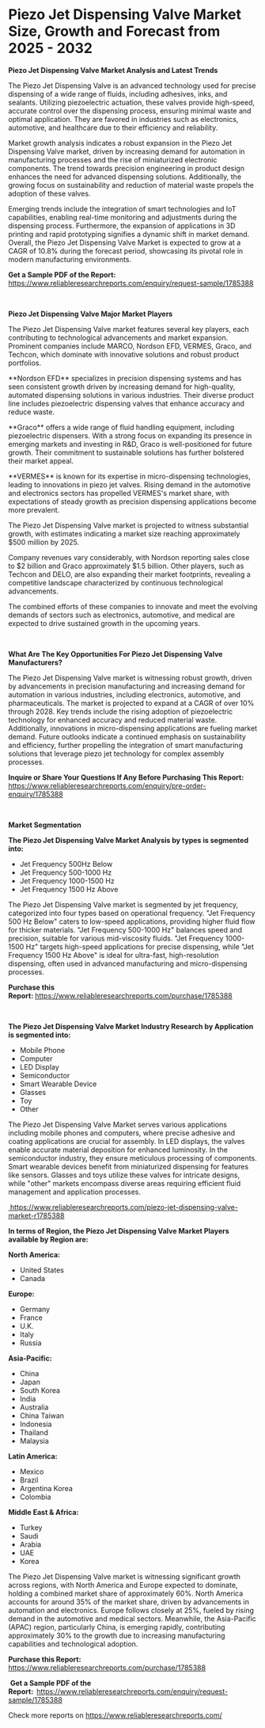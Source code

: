 <p><h1>Piezo Jet Dispensing Valve Market Size, Growth and Forecast from 2025 - 2032</h1></p><p><strong>Piezo Jet Dispensing Valve Market Analysis and Latest Trends</strong></p>
<p><p>The Piezo Jet Dispensing Valve is an advanced technology used for precise dispensing of a wide range of fluids, including adhesives, inks, and sealants. Utilizing piezoelectric actuation, these valves provide high-speed, accurate control over the dispensing process, ensuring minimal waste and optimal application. They are favored in industries such as electronics, automotive, and healthcare due to their efficiency and reliability.</p><p>Market growth analysis indicates a robust expansion in the Piezo Jet Dispensing Valve market, driven by increasing demand for automation in manufacturing processes and the rise of miniaturized electronic components. The trend towards precision engineering in product design enhances the need for advanced dispensing solutions. Additionally, the growing focus on sustainability and reduction of material waste propels the adoption of these valves.</p><p>Emerging trends include the integration of smart technologies and IoT capabilities, enabling real-time monitoring and adjustments during the dispensing process. Furthermore, the expansion of applications in 3D printing and rapid prototyping signifies a dynamic shift in market demand. Overall, the Piezo Jet Dispensing Valve Market is expected to grow at a CAGR of 10.8% during the forecast period, showcasing its pivotal role in modern manufacturing environments.</p></p>
<p><strong>Get a Sample PDF of the Report:&nbsp;</strong> <a href="https://www.reliableresearchreports.com/enquiry/request-sample/1785388?utm_campaign=2030&utm_medium=2&utm_source=Github&utm_content=ia&utm_term=25032025&utm_id=piezo-jet-dispensing-valve">https://www.reliableresearchreports.com/enquiry/request-sample/1785388</a></p>
<p>&nbsp;</p>
<p><strong>Piezo Jet Dispensing Valve Major Market Players</strong></p>
<p><p>The Piezo Jet Dispensing Valve market features several key players, each contributing to technological advancements and market expansion. Prominent companies include MARCO, Nordson EFD, VERMES, Graco, and Techcon, which dominate with innovative solutions and robust product portfolios.</p><p>**Nordson EFD** specializes in precision dispensing systems and has seen consistent growth driven by increasing demand for high-quality, automated dispensing solutions in various industries. Their diverse product line includes piezoelectric dispensing valves that enhance accuracy and reduce waste.</p><p>**Graco** offers a wide range of fluid handling equipment, including piezoelectric dispensers. With a strong focus on expanding its presence in emerging markets and investing in R&D, Graco is well-positioned for future growth. Their commitment to sustainable solutions has further bolstered their market appeal.</p><p>**VERMES** is known for its expertise in micro-dispensing technologies, leading to innovations in piezo jet valves. Rising demand in the automotive and electronics sectors has propelled VERMES's market share, with expectations of steady growth as precision dispensing applications become more prevalent.</p><p>The Piezo Jet Dispensing Valve market is projected to witness substantial growth, with estimates indicating a market size reaching approximately $500 million by 2025. </p><p>Company revenues vary considerably, with Nordson reporting sales close to $2 billion and Graco approximately $1.5 billion. Other players, such as Techcon and DELO, are also expanding their market footprints, revealing a competitive landscape characterized by continuous technological advancements. </p><p>The combined efforts of these companies to innovate and meet the evolving demands of sectors such as electronics, automotive, and medical are expected to drive sustained growth in the upcoming years.</p></p>
<p>&nbsp;</p>
<p><strong>What Are The Key Opportunities For Piezo Jet Dispensing Valve Manufacturers?</strong></p>
<p><p>The Piezo Jet Dispensing Valve market is witnessing robust growth, driven by advancements in precision manufacturing and increasing demand for automation in various industries, including electronics, automotive, and pharmaceuticals. The market is projected to expand at a CAGR of over 10% through 2028. Key trends include the rising adoption of piezoelectric technology for enhanced accuracy and reduced material waste. Additionally, innovations in micro-dispensing applications are fueling market demand. Future outlooks indicate a continued emphasis on sustainability and efficiency, further propelling the integration of smart manufacturing solutions that leverage piezo jet technology for complex assembly processes.</p></p>
<p><strong>Inquire or Share Your Questions If Any Before Purchasing This Report:</strong> <a href="https://www.reliableresearchreports.com/enquiry/pre-order-enquiry/1785388?utm_campaign=2030&utm_medium=2&utm_source=Github&utm_content=ia&utm_term=25032025&utm_id=piezo-jet-dispensing-valve">https://www.reliableresearchreports.com/enquiry/pre-order-enquiry/1785388</a></p>
<p>&nbsp;</p>
<p><strong>Market Segmentation</strong></p>
<p><strong>The Piezo Jet Dispensing Valve Market Analysis by types is segmented into:</strong></p>
<p><ul><li>Jet Frequency 500Hz Below</li><li>Jet Frequency 500-1000 Hz</li><li>Jet Frequency 1000-1500 Hz</li><li>Jet Frequency 1500 Hz Above</li></ul></p>
<p><p>The Piezo Jet Dispensing Valve market is segmented by jet frequency, categorized into four types based on operational frequency. "Jet Frequency 500 Hz Below" caters to low-speed applications, providing higher fluid flow for thicker materials. "Jet Frequency 500-1000 Hz" balances speed and precision, suitable for various mid-viscosity fluids. "Jet Frequency 1000-1500 Hz" targets high-speed applications for precise dispensing, while "Jet Frequency 1500 Hz Above" is ideal for ultra-fast, high-resolution dispensing, often used in advanced manufacturing and micro-dispensing processes.</p></p>
<p><strong>Purchase this Report:&nbsp;</strong><a href="https://www.reliableresearchreports.com/purchase/1785388?utm_campaign=2030&utm_medium=2&utm_source=Github&utm_content=ia&utm_term=25032025&utm_id=piezo-jet-dispensing-valve">https://www.reliableresearchreports.com/purchase/1785388</a></p>
<p>&nbsp;</p>
<p><strong>The Piezo Jet Dispensing Valve Market Industry Research by Application is segmented into:</strong></p>
<p><ul><li>Mobile Phone</li><li>Computer</li><li>LED Display</li><li>Semiconductor</li><li>Smart Wearable Device</li><li>Glasses</li><li>Toy</li><li>Other</li></ul></p>
<p><p>The Piezo Jet Dispensing Valve Market serves various applications including mobile phones and computers, where precise adhesive and coating applications are crucial for assembly. In LED displays, the valves enable accurate material deposition for enhanced luminosity. In the semiconductor industry, they ensure meticulous processing of components. Smart wearable devices benefit from miniaturized dispensing for features like sensors. Glasses and toys utilize these valves for intricate designs, while "other" markets encompass diverse areas requiring efficient fluid management and application processes.</p></p>
<p><a href="https://www.reliableresearchreports.com/piezo-jet-dispensing-valve-market-r1785388?utm_campaign=2030&utm_medium=2&utm_source=Github&utm_content=ia&utm_term=25032025&utm_id=piezo-jet-dispensing-valve">&nbsp;https://www.reliableresearchreports.com/piezo-jet-dispensing-valve-market-r1785388</a></p>
<p><strong>In terms of Region, the Piezo Jet Dispensing Valve Market Players available by Region are:</strong></p>
<p>
    <p> <strong> North America: </strong>
        <ul>
            <li>United States</li>
            <li>Canada</li>
        </ul>
        </p> 
    <p> <strong> Europe: </strong>
        <ul>
            <li>Germany</li>
            <li>France</li>
            <li>U.K.</li>
            <li>Italy</li>
            <li>Russia</li>
        </ul>
        </p> 
    <p> <strong> Asia-Pacific: </strong>
        <ul>
            <li>China</li>
            <li>Japan</li>
            <li>South Korea</li>
            <li>India</li>
            <li>Australia</li>
            <li>China Taiwan</li>
            <li>Indonesia</li>
            <li>Thailand</li>
            <li>Malaysia</li>
        </ul>
        </p> 
    <p> <strong> Latin America: </strong>
        <ul>
            <li>Mexico</li>
            <li>Brazil</li>
            <li>Argentina Korea</li>
            <li>Colombia</li>
        </ul>
        </p> 
    <p> <strong> Middle East & Africa: </strong>
        <ul>
            <li>Turkey</li>
            <li>Saudi</li>
            <li>Arabia</li>
            <li>UAE</li>
            <li>Korea</li>
        </ul>
    </p>
    </p>
<p><p>The Piezo Jet Dispensing Valve market is witnessing significant growth across regions, with North America and Europe expected to dominate, holding a combined market share of approximately 60%. North America accounts for around 35% of the market share, driven by advancements in automation and electronics. Europe follows closely at 25%, fueled by rising demand in the automotive and medical sectors. Meanwhile, the Asia-Pacific (APAC) region, particularly China, is emerging rapidly, contributing approximately 30% to the growth due to increasing manufacturing capabilities and technological adoption.</p></p>
<p><strong>Purchase this Report: </strong><a href="https://www.reliableresearchreports.com/purchase/1785388?utm_campaign=2030&utm_medium=2&utm_source=Github&utm_content=ia&utm_term=25032025&utm_id=piezo-jet-dispensing-valve">https://www.reliableresearchreports.com/purchase/1785388</a></p>
<p>&nbsp;<strong>Get a Sample PDF of the Report:&nbsp;&nbsp;</strong><a href="https://www.reliableresearchreports.com/enquiry/request-sample/1785388?utm_campaign=2030&utm_medium=2&utm_source=Github&utm_content=ia&utm_term=25032025&utm_id=piezo-jet-dispensing-valve">https://www.reliableresearchreports.com/enquiry/request-sample/1785388</a></p>
<p><strong></strong></p>
<p>Check more reports on <a href="https://www.reliableresearchreports.com/?utm_campaign=2030&utm_medium=2&utm_source=Github&utm_content=ia&utm_term=25032025&utm_id=piezo-jet-dispensing-valve">https://www.reliableresearchreports.com/</a></p>